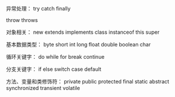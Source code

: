 异常处理：
try 
catch
finally

throw
throws

对象相关：
new
extends
implements
class
instanceof
this
super

基本数据类型：
byte
short
int
long
float
double
boolean
char

循环关键字：
do
while
for
break
continue

分支关键字：
if
else
switch
case
default

方法、变量和类修饰符：
private
public
protected
final
static
abstract
synchronized
transient
volatile
